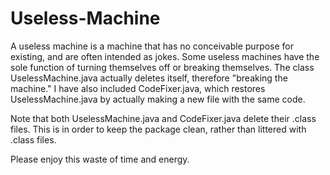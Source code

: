 # Useless-Machine

A useless machine is a machine that has no conceivable purpose for existing, and are often intended as jokes. Some useless machines have the sole function of turning themselves off or breaking themselves. The class UselessMachine.java actually deletes itself, therefore "breaking the machine." I have also included CodeFixer.java, which restores UselessMachine.java by actually making a new file with the same code.

Note that both UselessMachine.java and CodeFixer.java delete their .class files. This is in order to keep the package clean, rather than littered with .class files.

Please enjoy this waste of time and energy.
